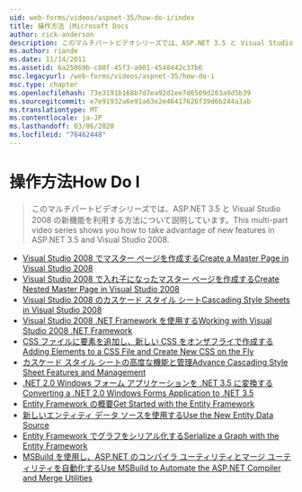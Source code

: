 ```yaml
---
uid: web-forms/videos/aspnet-35/how-do-i/index
title: 操作方法 |Microsoft Docs
author: rick-anderson
description: このマルチパートビデオシリーズでは、ASP.NET 3.5 と Visual Studio 2008 の新機能を利用する方法について説明しています。
ms.author: riande
ms.date: 11/14/2011
ms.assetid: 6a25069b-c80f-45f3-a901-4548442c37b6
msc.legacyurl: /web-forms/videos/aspnet-35/how-do-i
msc.type: chapter
ms.openlocfilehash: 73e3191b168b7d7ea92d1ee7d6509d283a9d5b39
ms.sourcegitcommit: e7e91932a6e91a63e2e46417626f39d6b244a3ab
ms.translationtype: MT
ms.contentlocale: ja-JP
ms.lasthandoff: 03/06/2020
ms.locfileid: "78462448"
---
```

# <a name="how-do-i"></a><span data-ttu-id="cffce-103">操作方法</span><span class="sxs-lookup"><span data-stu-id="cffce-103">How Do I</span></span>

> <span data-ttu-id="cffce-104">このマルチパートビデオシリーズでは、ASP.NET 3.5 と Visual Studio 2008 の新機能を利用する方法について説明しています。</span><span class="sxs-lookup"><span data-stu-id="cffce-104">This multi-part video series shows you how to take advantage of new features in ASP.NET 3.5 and Visual Studio 2008.</span></span>

- [<span data-ttu-id="cffce-105">Visual Studio 2008 でマスター ページを作成する</span><span class="sxs-lookup"><span data-stu-id="cffce-105">Create a Master Page in Visual Studio 2008</span></span>](how-do-i-create-a-master-page-in-visual-studio-2008.md)
- [<span data-ttu-id="cffce-106">Visual Studio 2008 で入れ子になったマスター ページを作成する</span><span class="sxs-lookup"><span data-stu-id="cffce-106">Create Nested Master Page in Visual Studio 2008</span></span>](how-do-i-create-nested-master-page-in-visual-studio-2008.md)
- [<span data-ttu-id="cffce-107">Visual Studio 2008 のカスケード スタイル シート</span><span class="sxs-lookup"><span data-stu-id="cffce-107">Cascading Style Sheets in Visual Studio 2008</span></span>](how-do-i-cascading-style-sheets-in-visual-studio-2008.md)
- [<span data-ttu-id="cffce-108">Visual Studio 2008 .NET Framework を使用する</span><span class="sxs-lookup"><span data-stu-id="cffce-108">Working with Visual Studio 2008 .NET Framework</span></span>](how-do-i-working-with-visual-studio-2008-net-framework.md)
- [<span data-ttu-id="cffce-109">CSS ファイルに要素を追加し、新しい CSS をオンザフライで作成する</span><span class="sxs-lookup"><span data-stu-id="cffce-109">Adding Elements to a CSS File and Create New CSS on the Fly</span></span>](how-do-i-adding-elements-to-a-css-file-and-create-new-css-on-the-fly.md)
- [<span data-ttu-id="cffce-110">カスケード スタイル シートの高度な機能と管理</span><span class="sxs-lookup"><span data-stu-id="cffce-110">Advance Cascading Style Sheet Features and Management</span></span>](how-do-i-advance-cascading-style-sheet-features-and-management.md)
- [<span data-ttu-id="cffce-111">.NET 2.0 Windows フォーム アプリケーションを .NET 3.5 に変換する</span><span class="sxs-lookup"><span data-stu-id="cffce-111">Converting a .NET 2.0 Windows Forms Application to .NET 3.5</span></span>](how-do-i-converting-a-net-20-windows-forms-application-to-net-35.md)
- [<span data-ttu-id="cffce-112">Entity Framework の概要</span><span class="sxs-lookup"><span data-stu-id="cffce-112">Get Started with the Entity Framework</span></span>](how-do-i-get-started-with-the-entity-framework.md)
- [<span data-ttu-id="cffce-113">新しいエンティティ データ ソースを使用する</span><span class="sxs-lookup"><span data-stu-id="cffce-113">Use the New Entity Data Source</span></span>](how-do-i-use-the-new-entity-data-source.md)
- [<span data-ttu-id="cffce-114">Entity Framework でグラフをシリアル化する</span><span class="sxs-lookup"><span data-stu-id="cffce-114">Serialize a Graph with the Entity Framework</span></span>](how-do-i-serialize-a-graph-with-the-entity-framework.md)
- [<span data-ttu-id="cffce-115">MSBuild を使用し、ASP.NET のコンパイラ ユーティリティとマージ ユーティリティを自動化する</span><span class="sxs-lookup"><span data-stu-id="cffce-115">Use MSBuild to Automate the ASP.NET Compiler and Merge Utilities</span></span>](how-do-i-use-msbuild-to-automate-the-aspnet-compiler-and-merge-utilities.md)
